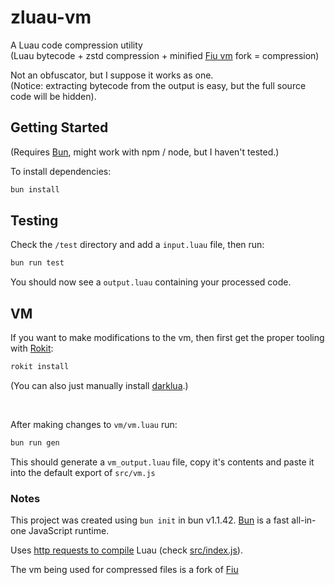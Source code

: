 # zluau-vm

A Luau code compression utility<br>(Luau bytecode + zstd compression + minified [Fiu vm](https://github.com/rce-incorporated/Fiu) fork = compression)

Not an obfuscator, but I suppose it works as one.<br>(Notice: extracting bytecode from the output is easy, but the full source code will be hidden).

## Getting Started

(Requires [Bun](https://bun.sh), might work with npm / node, but I haven't tested.)

To install dependencies:

```bash
bun install
```

## Testing

Check the `/test` directory and add a `input.luau` file, then run:

```bash
bun run test
```

You should now see a `output.luau` containing your processed code.

## VM

If you want to make modifications to the vm, then first get the proper tooling with [Rokit](https://github.com/rojo-rbx/rokit):

```bash
rokit install
```

(You can also just manually install [darklua](https://github.com/seaofvoices/darklua).)

<br>

After making changes to `vm/vm.luau` run:

```bash
bun run gen
```

This should generate a `vm_output.luau` file, copy it's contents and paste it into the default export of `src/vm.js`

### Notes

This project was created using `bun init` in bun v1.1.42. [Bun](https://bun.sh) is a fast all-in-one JavaScript runtime.

Uses [http requests to compile](https://github.com/Open-SB/luau-compile) Luau (check [src/index.js](https://github.com/ewd3v/zluau-vm/blob/main/src/index.js)).

The vm being used for compressed files is a fork of [Fiu](https://github.com/rce-incorporated/Fiu)
